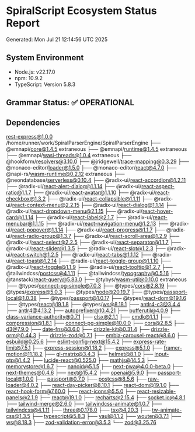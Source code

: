 # SpiralScript Ecosystem Status Report
Generated: Mon Jul 21 12:14:56 UTC 2025

## System Environment
- Node.js: v22.17.0
- npm: 10.9.2
- TypeScript: Version 5.8.3

## Grammar Status: ✅ OPERATIONAL

## Dependencies
rest-express@1.0.0 /home/runner/work/SpiralParserEngine/SpiralParserEngine
├── @emnapi/core@1.4.5 extraneous
├── @emnapi/runtime@1.4.5 extraneous
├── @emnapi/wasi-threads@1.0.4 extraneous
├── @hookform/resolvers@3.10.0
├── @jridgewell/trace-mapping@0.3.29
├── @monaco-editor/loader@1.5.0
├── @monaco-editor/react@4.7.0
├── @napi-rs/wasm-runtime@0.2.12 extraneous
├── @neondatabase/serverless@0.10.4
├── @radix-ui/react-accordion@1.2.11
├── @radix-ui/react-alert-dialog@1.1.14
├── @radix-ui/react-aspect-ratio@1.1.7
├── @radix-ui/react-avatar@1.1.10
├── @radix-ui/react-checkbox@1.3.2
├── @radix-ui/react-collapsible@1.1.11
├── @radix-ui/react-context-menu@2.2.15
├── @radix-ui/react-dialog@1.1.14
├── @radix-ui/react-dropdown-menu@2.1.15
├── @radix-ui/react-hover-card@1.1.14
├── @radix-ui/react-label@2.1.7
├── @radix-ui/react-menubar@1.1.15
├── @radix-ui/react-navigation-menu@1.2.13
├── @radix-ui/react-popover@1.1.14
├── @radix-ui/react-progress@1.1.7
├── @radix-ui/react-radio-group@1.3.7
├── @radix-ui/react-scroll-area@1.2.9
├── @radix-ui/react-select@2.2.5
├── @radix-ui/react-separator@1.1.7
├── @radix-ui/react-slider@1.3.5
├── @radix-ui/react-slot@1.2.3
├── @radix-ui/react-switch@1.2.5
├── @radix-ui/react-tabs@1.1.12
├── @radix-ui/react-toast@1.2.14
├── @radix-ui/react-toggle-group@1.1.10
├── @radix-ui/react-toggle@1.1.9
├── @radix-ui/react-tooltip@1.2.7
├── @tailwindcss/postcss@4.1.11
├── @tailwindcss/typography@0.5.16
├── @tanstack/react-query@5.83.0
├── @tybys/wasm-util@0.10.0 extraneous
├── @types/connect-pg-simple@7.0.3
├── @types/cors@2.8.19
├── @types/express@5.0.3
├── @types/node@20.19.7
├── @types/passport-local@1.0.38
├── @types/passport@1.0.17
├── @types/react-dom@19.1.6
├── @types/react@19.1.8
├── @types/ws@8.18.1
├── antlr4-c3@3.4.4
├── antlr4@4.13.2
├── autoprefixer@10.4.21
├── bufferutil@4.0.9
├── class-variance-authority@0.7.1
├── clsx@2.1.1
├── cmdk@1.1.1
├── compression@1.8.1
├── connect-pg-simple@10.0.0
├── cors@2.8.5
├── d3@7.9.0
├── date-fns@3.6.0
├── drizzle-kit@0.31.4
├── drizzle-orm@0.44.3
├── drizzle-zod@0.7.1
├── embla-carousel-react@8.6.0
├── esbuild@0.25.6
├── eslint-config-next@15.4.2
├── express-rate-limit@7.5.1
├── express-session@1.18.2
├── express@5.1.0
├── framer-motion@11.18.2
├── gl-matrix@3.4.3
├── helmet@8.1.0
├── input-otp@1.4.2
├── lucide-react@0.525.0
├── mathjs@14.5.3
├── memorystore@1.6.7
├── nanoid@5.1.5
├── next-pwa@4.0.0-beta.0
├── next-themes@0.4.6
├── next@15.4.2
├── openai@5.9.0
├── passport-local@1.0.0
├── passport@0.7.0
├── postcss@8.5.6
├── raw-loader@4.0.2
├── react-day-picker@8.10.1
├── react-dom@19.1.0
├── react-hook-form@7.60.0
├── react-icons@5.5.0
├── react-resizable-panels@2.1.9
├── react@19.1.0
├── recharts@2.15.4
├── socket.io@4.8.1
├── tailwind-merge@2.6.0
├── tailwindcss-animate@1.0.7
├── tailwindcss@4.1.11
├── three@0.178.0
├── tsx@4.20.3
├── tw-animate-css@1.3.5
├── typescript@5.8.3
├── vaul@1.1.2
├── wouter@3.7.1
├── ws@8.18.3
├── zod-validation-error@3.5.3
└── zod@3.25.76

